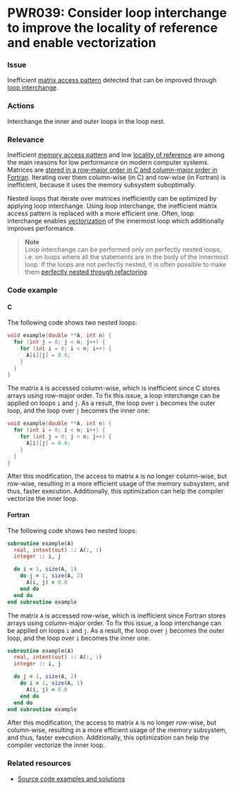 # PWR039: Consider loop interchange to improve the locality of reference and enable vectorization

### Issue

Inefficient
[matrix access pattern](../../Glossary/Row-major-and-column-major-order.md) detected
that can be improved through [loop interchange](../../Glossary/Loop-interchange.md).

### Actions

Interchange the inner and outer loops in the loop nest.

### Relevance

Inefficient [memory access pattern](../../Glossary/Memory-access-pattern.md) and low
[locality of reference](../../Glossary/Locality-of-reference.md) are among the main
reasons for low performance on modern computer systems. Matrices are
[stored in a row-major order in C and column-major order in Fortran](../../Glossary/Row-major-and-column-major-order.md).
Iterating over them column-wise (in C) and row-wise (in Fortran) is inefficient,
because it uses the memory subsystem suboptimally.

Nested loops that iterate over matrices inefficiently can be optimized by
applying loop interchange. Using loop interchange, the inefficient matrix access
pattern is replaced with a more efficient one. Often, loop interchange enables
[vectorization](../../Glossary/Vectorization.md) of the innermost loop which
additionally improves performance.

>**Note**  
>Loop interchange can be performed only on perfectly nested loops, i.e. on loops
>where all the statements are in the body of the innermost loop. If the loops
>are not perfectly nested, it is often possible to make them
>[perfectly nested through refactoring](../../Glossary/Perfect-loop-nesting.md).

### Code example

#### C

The following code shows two nested loops:

```c
void example(double **A, int n) {
  for (int j = 0; j < n; j++) {
    for (int i = 0; i < n; i++) {
      A[i][j] = 0.0;
    }
  }
}
```

The matrix `A` is accessed column-wise, which is inefficient since C stores
arrays using row-major order. To fix this issue, a loop interchange can be
applied on loops `i` and `j`. As a result, the loop over `i` becomes the outer
loop, and the loop over `j` becomes the inner one:

```c
void example(double **A, int n) {
  for (int i = 0; i < n; i++) {
    for (int j = 0; j < n; j++) {
      A[i][j] = 0.0;
    }
  }
}
```

After this modification, the access to matrix `A` is no longer column-wise, but
row-wise, resulting in a more efficient usage of the memory subsystem, and
thus, faster execution. Additionally, this optimization can help the compiler
vectorize the inner loop.

#### Fortran

The following code shows two nested loops:

```f90
subroutine example(A)
  real, intent(out) :: A(:, :)
  integer :: i, j

  do i = 1, size(A, 1)
    do j = 1, size(A, 2)
      A(i, j) = 0.0
    end do
  end do
end subroutine example
```

The matrix `A` is accessed row-wise, which is inefficient since Fortran stores
arrays using column-major order. To fix this issue, a loop interchange can be
applied on loops `i` and `j`. As a result, the loop over `j` becomes the outer
loop, and the loop over `i` becomes the inner one:

```f90
subroutine example(A)
  real, intent(out) :: A(:, :)
  integer :: i, j

  do j = 1, size(A, 2)
    do i = 1, size(A, 1)
      A(i, j) = 0.0
    end do
  end do
end subroutine example
```

After this modification, the access to matrix `A` is no longer row-wise, but
column-wise, resulting in a more efficient usage of the memory subsystem, and
thus, faster execution. Additionally, this optimization can help the compiler
vectorize the inner loop.

### Related resources

* [Source code examples and solutions](../PWR039)
